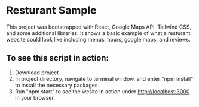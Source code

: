 # Resturant Sample 

This project was bootstrapped with React, Google Maps API, Tailwind CSS, and some additional libraries. It shows a basic example of what a resturant website could look like including menus, hours, google maps, and reviews. 

## To see this script in action:
1. Download project
2. In project directory, navigate to terminal window, and enter "npm install" to install the necessary packages
3. Run "npm start" to see the wesite in action under [http://localhost:3000](http://localhost:3000) in your browser.
